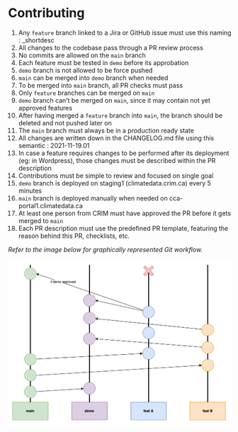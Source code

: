 # Contributing

1. Any `feature` branch linked to a Jira or GitHub issue must use this naming : <issue-number>_shortdesc 
2. All changes to the codebase pass through a PR review process
3. No commits are allowed on the `main` branch
4. Each feature must be tested in `demo` before its approbation
5. `demo` branch is not allowed to be force pushed
6. `main` can be merged into `demo` branch when needed
7. To be merged into `main` branch, all PR checks must pass 
8. Only `feature` branches can be merged on `main`
9. `demo` branch can’t be merged on `main`, since it may contain not yet approved features
10. After having merged a `feature` branch into `main`, the branch should be deleted and not pushed later on
11. The `main` branch must always be in a production ready state
12. All changes are written down in the CHANGELOG.md file using this semantic : 2021-11-19.01
13. In case a feature requires changes to be performed after its deployment (eg: in Wordpress), those changes must be described within the PR description
14. Contributions must be simple to review and focused on single goal
15. `demo` branch is deployed on staging1 (climatedata.crim.ca) every 5 minutes
16. `main` branch is deployed manually when needed on cca-portal1.climatedata.ca
17. At least one person from CRIM must have approved the PR before it gets merged to `main`
18. Each PR description must use the predefined PR template, featuring the reason behind this PR, checklists, etc.

<em>Refer to the image below for graphically represented Git workflow.</em>

![Branching strategy](branching.png)
